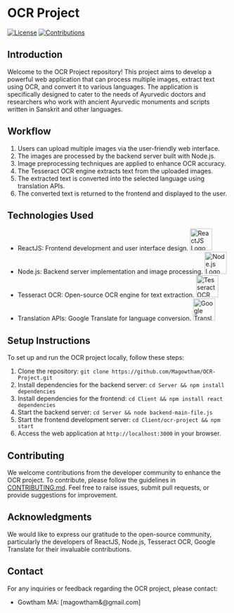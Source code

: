 

# OCR Project

[![License](https://img.shields.io/badge/license-MIT-blue.svg)](LICENSE)
[![Contributions](https://img.shields.io/badge/contributions-welcome-brightgreen.svg)](CONTRIBUTING.md)

## Introduction
Welcome to the OCR Project repository! This project aims to develop a powerful web application that can process multiple images, extract text using OCR, and convert it to various languages. The application is specifically designed to cater to the needs of Ayurvedic doctors and researchers who work with ancient Ayurvedic monuments and scripts written in Sanskrit and other languages.

## Workflow
1. Users can upload multiple images via the user-friendly web interface.
2. The images are processed by the backend server built with Node.js.
3. Image preprocessing techniques are applied to enhance OCR accuracy.
4. The Tesseract OCR engine extracts text from the uploaded images.
5. The extracted text is converted into the selected language using translation APIs.
6. The converted text is returned to the frontend and displayed to the user.

## Technologies Used
- ReactJS: Frontend development and user interface design.
  <img src="https://upload.wikimedia.org/wikipedia/commons/thumb/a/a7/React-icon.svg/2300px-React-icon.svg.png" alt="ReactJS Logo" height="50">
- Node.js: Backend server implementation and image processing.
  <img src="https://upload.wikimedia.org/wikipedia/commons/thumb/d/d9/Node.js_logo.svg/1280px-Node.js_logo.svg.png" alt="Node.js Logo" height="50">
- Tesseract OCR: Open-source OCR engine for text extraction.
  <img src="https://upload.wikimedia.org/wikipedia/commons/7/78/Tesseract_OCR_logo_%28Google%29.png" alt="Tesseract OCR Logo" height="50">
- Translation APIs: Google Translate for language conversion.
  <img src="https://upload.wikimedia.org/wikipedia/commons/thumb/d/d7/Google_Translate_logo.svg/2048px-Google_Translate_logo.svg.png" alt="Google Translate Logo" height="50">
  
## Setup Instructions
To set up and run the OCR project locally, follow these steps:

1. Clone the repository: `git clone https://github.com/Magowtham/OCR-Project.git`
2. Install dependencies for the backend server: `cd Server && npm install dependencies`
3. Install dependencies for the frontend: `cd Client && npm install react dependencies`
4. Start the backend server: `cd Server && node backend-main-file.js`
5. Start the frontend development server: `cd Client/ocr-project && npm start`
6. Access the web application at `http://localhost:3000` in your browser.

## Contributing
We welcome contributions from the developer community to enhance the OCR project. To contribute, please follow the guidelines in [CONTRIBUTING.md](CONTRIBUTING.md). Feel free to raise issues, submit pull requests, or provide suggestions for improvement.


## Acknowledgments
We would like to express our gratitude to the open-source community, particularly the developers of ReactJS, Node.js, Tesseract OCR, Google Translate for their invaluable contributions.

## Contact
For any inquiries or feedback regarding the OCR project, please contact:
- Gowtham MA: [magowtham&@gmail.com]
